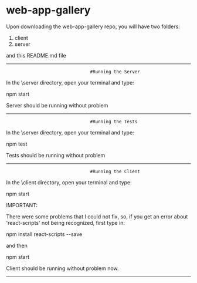 # web-app-gallery

Upon downloading the web-app-gallery repo,  you will have two folders:

1. client
2. server

and this README.md file


------------------------------------------------------------------------------------------------

                                    #Running the Server


In the \server directory, open your terminal and type:


npm start



Server should be running without problem

------------------------------------------------------------------------------------------------

                                    #Running the Tests


In the \server directory, open your terminal and type:


npm test



Tests should be running without problem

------------------------------------------------------------------------------------------------

                                    #Running the Client


In the \client directory, open your terminal and type:


npm start


IMPORTANT: 

There were some problems that I could not fix, so, if you get an error about 'react-scripts' not being recognized, first type in:


npm install react-scripts --save


and then


npm start


Client should be running without problem now.

------------------------------------------------------------------------------------------------